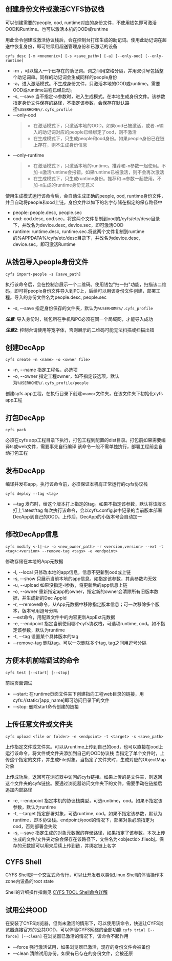 ## 创建身份文件或激活CYFS协议栈
可以创建需要的people, ood, runtime对应的身份文件，不使用钱包即可激活OOD和Runtime。也可以激活本机的OOD或runtime

用此命令创建或激活协议栈后，会在控制台打印生成的助记词。使用此助记词在超送中恢复身份，即可继续用超送管理身份和已激活的设备

```cyfs desc [-m <mnemonic>] [-s <save_path>] [-a] [--only-ood] [--only-runtime]```
- -m <mnemonic>，可以输入一个已存在的助记词。词之间用空格分隔，并用双引号包括整个助记词串。同样的助记词会生成同样的people身份
- -a，进入激活模式。不生成身份文件，只激活本地的OOD或runtime。需要OOD或runtime进程已经启动。
- -s, --save 当不指定-a参数时，进入生成模式。在本地生成身份文件。该参数指定身份文件保存的路径，不指定该参数，会保存在默认路径`%USERHOME%/.cyfs_profile`
- --only-ood 
  > - 在激活模式下，只激活本地的OOD。如果ood已被激活，或者`-m`输入的助记词对应的people已经绑定了ood，则不激活
  > - 在生成模式下，只生成people和ood身份。如果people身份已在链上存在，则不生成身份信息
- --only-runtime 
  > - 在激活模式下，只激活本地的runtime。推荐和`-m`参数一起使用。不加`-m`激活runtime会报错。如果runtime已被激活，则不会再次激活
  > - 在生成模式下，只生成runtime身份。推荐和`-m`参数一起使用。不加`-m`生成的runtime身份无意义

使用生成模式运行该命令后，会自动生成正确的people, ood, runtime身份文件，并且自动将people和ood上链。身份文件以如下的名字存储在指定的保存路径中
- people: people.desc, people.sec
- ood: ood.desc, ood.sec，将这两个文件复制到ood的/cyfs/etc/desc目录下，并改名为device.desc, device.sec，即可激活OOD
- runtime: runtime.desc, runtime.sec.将这两个文件复制到runtime的%APPDATA%/cyfs/etc/desc目录下，并改名为device.desc, device.sec，即可激活Runtime

## 从钱包导入people身份文件
```cyfs import-people -s [save_path]```

执行该命令后，会在控制台展示一个二维码。使用钱包"扫一扫"功能，扫描该二维码，即可将people身份文件导入到PC上，后续可以用该身份文件创建，部署工程。导入的身份文件名为people.desc, people.sec
- -s, --save 指定身份保存的文件夹，默认为`%USERHOME%/.cyfs_profile`

**_注意_**: 导入身份时，钱包所在手机和PC必须在同一个局域网，才能导入成功

**_注意2_**: 控制台请使用等宽字体，否则展示的二维码可能无法扫描或扫描出错

## 创建DecApp
```cyfs create -n <name> -o <owner file>```
- -n, --name 指定工程名，必选项
- -o, --owner 指定工程owner，如不指定该选项，默认为`%USERHOME%/.cyfs_profile/people`

创建cyfs app工程，在执行目录下创建```<name>```文件夹，在该文件夹下初始化cyfs app工程
## 打包DecApp
```cyfs pack```

必须在cyfs app工程目录下执行，打包工程到配置的dist目录。打包前如果需要编译ts或web文件，需要事先自行编译
该命令一般不需单独执行，部署工程前会自动打包工程
## 发布DecApp
编译并发布app。执行该命令前，必须保证本机有正常运行的cyfs协议栈

```cyfs deploy --tag <tag>```

- --tag 发布时，给这个版本打上指定的tag。如果不指定该参数，默认将该版本打上'latest'tag
每次执行该命令，会以cyfs.config.js中记录的当前版本部署DecApp到自己的OOD。上传后，DecApp的小版本号会自动加一

## 修改DecApp信息
```cyfs modify <-l|-s> -o <new_owner_path> -r <version,version> --ext -t <tag>:<version> --remove-tag <tags> -e <endpoint>```

修改存储在本地的App元数据
- -l, --local 只修改本地的app信息，信息不更新到ood或上链
- -s, --show 只展示当前本地的app信息。如指定该参数，其余参数均无效
- -u, --upload 如果没指定-l参数，将更新后的app信息上链
- -o, --owner 重新指定app的owner，指定新的owner会清除所有旧版本数据，并生成新的Dec AppId
- -r, --remove命令，从App元数据中移除指定版本信息；可一次移除多个版本，版本号用逗号分隔
- --ext命令，用配置文件中的内容更新AppExt元数据
- -e, --endpoint 指定当前使用哪个cyfs协议栈，可选项runtime, ood。如不指定该参数，默认为runtime
- -t, --tag 设置某个具体版本的tag
- --remove-tag 删除tag。可以一次删除多个tag, tag之间用逗号分隔
## 方便本机前端调试的命令
```cyfs test [--start] [--stop]```

前端页面调试
- --start: 在runtime页面文件夹下创建指向工程web目录的链接，用cyfs://static/[app_name]即可访问目录下的文件
- --stop: 删除start命令创建的链接
## 上传任意文件或文件夹
```cyfs upload <file or folder> -e <endpoint> -t <target> -s <save_path>```

上传指定文件或文件夹。可以从runtime上传到自己的ood，也可以直接在ood上运行该命令，将文件或文件夹添加到自己的OOD协议栈
当指定了单个文件时，上传这个指定的文件，并生成File对象。当指定了文件夹时，生成对应的ObjectMap对象<br>

上传成功后，返回可在浏览器中访问的cyfs链接。如果上传的是文件夹，则返回这个文件夹的cyfs链接。要通过浏览器访问文件夹下的文件，需要手动在链接后追加内部路径

- -e, --endpoint 指定本机的协议栈类型，可选runtime，ood。如果不指定该参数，默认为runtime
- -t, --target 指定部署对象，可选runtime, ood。如果不指定该参数，默认为runtime，即本协议栈。endpoint为ood的情况下，部署对象必须指定为ood，否则部署会失败
- -s, --save 指定生成的对象元数据的存储路径，如果指定了该参数，本次上传生成的文件/文件夹对象会保存在该路径下，文件名为\<objectid>.fileobj。保存的元数据可以用来后续上传到链，并绑定链上名字

## CYFS Shell
CYFS Shell是一个交互式命令行，可以让开发者以类似Linux Shell的体验操作本zone内设备的root state

Shell的详细操作指南见
[CYFS TOOL Shell命令详解](./CYFS-SHELL使用.md)

## 试用公共OOD
在安装了CYFS浏览器，但尚未激活的情形下，可以使用该命令，快速让CYFS浏览器连接官方的公共OOD，可以体验CYFS网络的全部功能
`cyfs trial [--force] [--clean]`
在浏览器已激活的情况下，该命令不起作用
- --force 强行激活试用，如果浏览器已激活，现存的身份文件会被备份
- --clean 清除试用身份。如果有已存在的身份文件，会被还原
